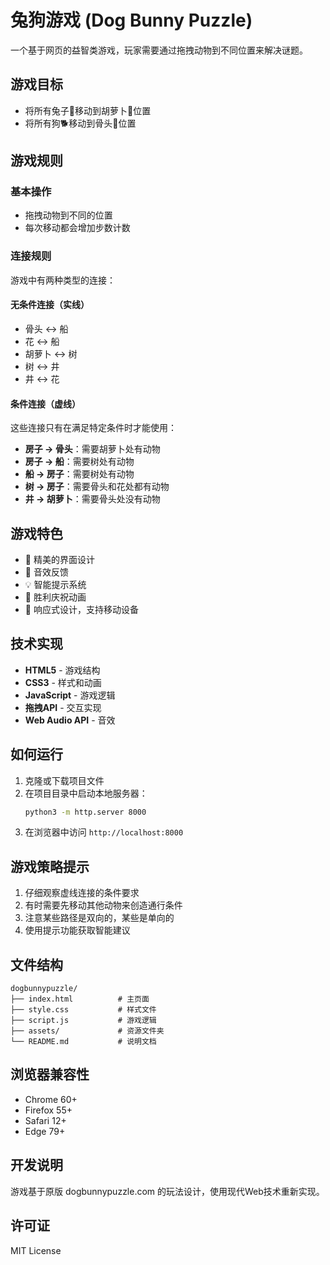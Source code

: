 # 兔狗游戏 (Dog Bunny Puzzle)

一个基于网页的益智类游戏，玩家需要通过拖拽动物到不同位置来解决谜题。

## 游戏目标

- 将所有兔子🐰移动到胡萝卜🥕位置
- 将所有狗🐕移动到骨头🦴位置

## 游戏规则

### 基本操作
- 拖拽动物到不同的位置
- 每次移动都会增加步数计数

### 连接规则
游戏中有两种类型的连接：

#### 无条件连接（实线）
- 骨头 ↔ 船
- 花 ↔ 船  
- 胡萝卜 ↔ 树
- 树 ↔ 井
- 井 ↔ 花

#### 条件连接（虚线）
这些连接只有在满足特定条件时才能使用：

- **房子 → 骨头**：需要胡萝卜处有动物
- **房子 → 船**：需要树处有动物
- **船 → 房子**：需要树处有动物
- **树 → 房子**：需要骨头和花处都有动物
- **井 → 胡萝卜**：需要骨头处没有动物

## 游戏特色

- 🎨 精美的界面设计
- 🎵 音效反馈
- 💡 智能提示系统
- 🎉 胜利庆祝动画
- 📱 响应式设计，支持移动设备

## 技术实现

- **HTML5** - 游戏结构
- **CSS3** - 样式和动画
- **JavaScript** - 游戏逻辑
- **拖拽API** - 交互实现
- **Web Audio API** - 音效

## 如何运行

1. 克隆或下载项目文件
2. 在项目目录中启动本地服务器：
   ```bash
   python3 -m http.server 8000
   ```
3. 在浏览器中访问 `http://localhost:8000`

## 游戏策略提示

1. 仔细观察虚线连接的条件要求
2. 有时需要先移动其他动物来创造通行条件
3. 注意某些路径是双向的，某些是单向的
4. 使用提示功能获取智能建议

## 文件结构

```
dogbunnypuzzle/
├── index.html          # 主页面
├── style.css           # 样式文件
├── script.js           # 游戏逻辑
├── assets/             # 资源文件夹
└── README.md           # 说明文档
```

## 浏览器兼容性

- Chrome 60+
- Firefox 55+
- Safari 12+
- Edge 79+

## 开发说明

游戏基于原版 dogbunnypuzzle.com 的玩法设计，使用现代Web技术重新实现。

## 许可证

MIT License
